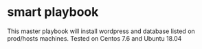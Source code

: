 # smart playbook
This master playbook will install wordpress and database listed on prod/hosts machines. 
Tested on Centos 7.6 and Ubuntu 18.04

